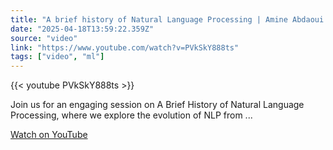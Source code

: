 ```yaml
---
title: "A brief history of Natural Language Processing | Amine Abdaoui | AI Summit 2025"
date: "2025-04-18T13:59:22.359Z"
source: "video"
link: "https://www.youtube.com/watch?v=PVkSkY888ts"
tags: ["video", "ml"]
---
```


{{< youtube PVkSkY888ts >}}

Join us for an engaging session on A Brief History of Natural Language Processing, where we explore the evolution of NLP from ...

[Watch on YouTube](https://www.youtube.com/watch?v=PVkSkY888ts)
